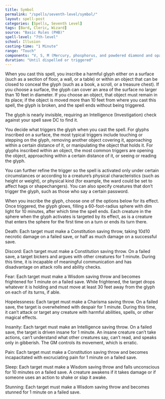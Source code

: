 ```yaml
---
title: Symbol
permalink: "/spells/seventh-level/symbol/"
layout: spell-post
categories: [Spells, Seventh Level]
tags: [Bard, Cleric, Wizard]
source: "Basic Rules (PHB)"
spell-level: "7th-level"
school: Illusion
casting-time: "1 Minute"
range: "Touch"
components: "V, S, M (Mercury, phosphorus, and powdered diamond and opal with a total value of at least 1,000 gp, which the spell consumes)"
duration: "Until dispelled or triggered"
---
```


When you cast this spell, you inscribe a harmful glyph either on a surface (such as a section of floor, a wall, or a table) or within an object that can be closed to conceal the glyph (such as a book, a scroll, or a treasure chest). If you choose a surface, the glyph can cover an area of the surface no larger than 10 feet in diameter. If you choose an object, that object must remain in its place; if the object is moved more than 10 feet from where you cast this spell, the glyph is broken, and the spell ends without being triggered.

The glyph is nearly invisible, requiring an Intelligence (Investigation) check against your spell save DC to find it.

You decide what triggers the glyph when you cast the spell. For glyphs inscribed on a surface, the most typical triggers include touching or stepping on the glyph, removing another object covering it, approaching within a certain distance of it, or manipulating the object that holds it. For glyphs inscribed within an object, the most common triggers are opening the object, approaching within a certain distance of it, or seeing or reading the glyph.

You can further refine the trigger so the spell is activated only under certain circumstances or according to a creature’s physical characteristics (such as height or weight), or physical kind (for example, the ward could be set to affect hags or shapechangers). You can also specify creatures that don’t trigger the glyph, such as those who say a certain password.

When you inscribe the glyph, choose one of the options below for its effect. Once triggered, the glyph glows, filling a 60-foot-radius sphere with dim light for 10 minutes, after which time the spell ends. Each creature in the sphere when the glyph activates is targeted by its effect, as is a creature that enters the sphere for the first time on a turn or ends its turn there.

Death: Each target must make a Constitution saving throw, taking 10d10 necrotic damage on a failed save, or half as much damage on a successful save.

Discord: Each target must make a Constitution saving throw. On a failed save, a target bickers and argues with other creatures for 1 minute. During this time, it is incapable of meaningful communication and has disadvantage on attack rolls and ability checks.

Fear: Each target must make a Wisdom saving throw and becomes frightened for 1 minute on a failed save. While frightened, the target drops whatever it is holding and must move at least 30 feet away from the glyph on each of its turns, if able.

Hopelessness: Each target must make a Charisma saving throw. On a failed save, the target is overwhelmed with despair for 1 minute. During this time, it can’t attack or target any creature with harmful abilities, spells, or other magical effects.

Insanity: Each target must make an Intelligence saving throw. On a failed save, the target is driven insane for 1 minute. An insane creature can’t take actions, can’t understand what other creatures say, can’t read, and speaks only in gibberish. The GM controls its movement, which is erratic.

Pain: Each target must make a Constitution saving throw and becomes incapacitated with excruciating pain for 1 minute on a failed save.

Sleep: Each target must make a Wisdom saving throw and falls unconscious for 10 minutes on a failed save. A creature awakens if it takes damage or if someone uses an action to shake or slap it awake.

Stunning: Each target must make a Wisdom saving throw and becomes stunned for 1 minute on a failed save.